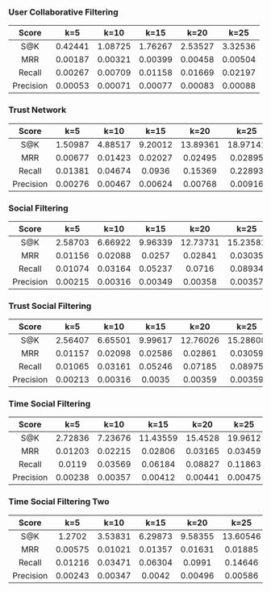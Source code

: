 ### User Collaborative Filtering

|Score|k=5|k=10|k=15|k=20|k=25|
|:-:|:-:|:-:|:-:|:-:|:-:|
|S@K|0.42441|1.08725|1.76267|2.53527|3.32536|
|MRR|0.00187|0.00321|0.00399|0.00458|0.00504|
|Recall|0.00267|0.00709|0.01158|0.01669|0.02197|
|Precision|0.00053|0.00071|0.00077|0.00083|0.00088|

### Trust Network

|Score|k=5|k=10|k=15|k=20|k=25|
|:-:|:-:|:-:|:-:|:-:|:-:|
|S@K|1.50987|4.88517|9.20012|13.89361|18.97141|
|MRR|0.00677|0.01423|0.02027|0.02495|0.02895|
|Recall|0.01381|0.04674|0.0936|0.15369|0.22893|
|Precision|0.00276|0.00467|0.00624|0.00768|0.00916|

### Social Filtering

|Score|k=5|k=10|k=15|k=20|k=25|
|:-:|:-:|:-:|:-:|:-:|:-:|
|S@K|2.58703|6.66922|9.96339|12.73731|15.23581|
|MRR|0.01156|0.02088|0.0257|0.02841|0.03035|
|Recall|0.01074|0.03164|0.05237|0.0716|0.08934|
|Precision|0.00215|0.00316|0.00349|0.00358|0.00357|

### Trust Social Filtering

|Score|k=5|k=10|k=15|k=20|k=25|
|:-:|:-:|:-:|:-:|:-:|:-:|
|S@K|2.56407|6.65501|9.99617|12.76026|15.28608|
|MRR|0.01157|0.02098|0.02586|0.02861|0.03059|
|Recall|0.01065|0.03161|0.05246|0.07185|0.08975|
|Precision|0.00213|0.00316|0.0035|0.00359|0.00359|

### Time Social Filtering

|Score|k=5|k=10|k=15|k=20|k=25|
|:-:|:-:|:-:|:-:|:-:|:-:|
|S@K|2.72836|7.23676|11.43559|15.4528|19.9612|
|MRR|0.01203|0.02215|0.02806|0.03165|0.03459|
|Recall|0.0119|0.03569|0.06184|0.08827|0.11863|
|Precision|0.00238|0.00357|0.00412|0.00441|0.00475|

### Time Social Filtering Two

|Score|k=5|k=10|k=15|k=20|k=25|
|:-:|:-:|:-:|:-:|:-:|:-:|
|S@K|1.2702|3.53831|6.29873|9.58355|13.60546|
|MRR|0.00575|0.01021|0.01357|0.01631|0.01885|
|Recall|0.01216|0.03471|0.06304|0.0991|0.14646|
|Precision|0.00243|0.00347|0.0042|0.00496|0.00586|

